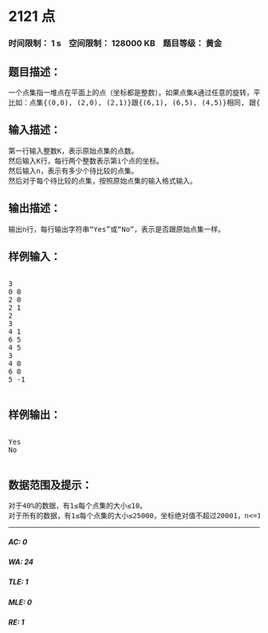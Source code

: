 # 2121 点   
### 时间限制： 1 s&nbsp;&nbsp;&nbsp;&nbsp;空间限制： 128000 KB&nbsp;&nbsp;&nbsp;&nbsp;题目等级： 黄金  
## 题目描述：  

<pre>
一个点集指一堆点在平面上的点（坐标都是整数）。如果点集A通过任意的旋转，平移，反射和膨胀操作后与点集B重合，那么认为A和B是相同的。
比如：点集{(0,0), (2,0), (2,1)}跟{(6,1), (6,5), (4,5)}相同, 跟{(4,0),(6,0), (5,-1)}不同。
</pre>
  
  
## 输入描述：  

<pre>
第一行输入整数K，表示原始点集的点数。
然后输入K行，每行两个整数表示第i个点的坐标。
然后输入n，表示有多少个待比较的点集。
然后对于每个待比较的点集，按照原始点集的输入格式输入。
</pre>
  
  
## 输出描述：  

<pre>
输出n行，每行输出字符串“Yes”或“No”，表示是否跟原始点集一样。
</pre>
  
  
## 样例输入：  

<pre>

3
0 0
2 0
2 1
2
3
4 1
6 5
4 5
3
4 0
6 0
5 -1

</pre>
  
  
## 样例输出：  

<pre>

Yes
No

</pre>
  
  
## 数据范围及提示：  

<pre>
对于40%的数据，有1≤每个点集的大小≤10。
对于所有的数据，有1≤每个点集的大小≤25000，坐标绝对值不超过20001，n<=12。
</pre>
  
  
***  

##### AC: 0  
##### WA: 24  
##### TLE: 1  
##### MLE: 0  
##### RE: 1  
